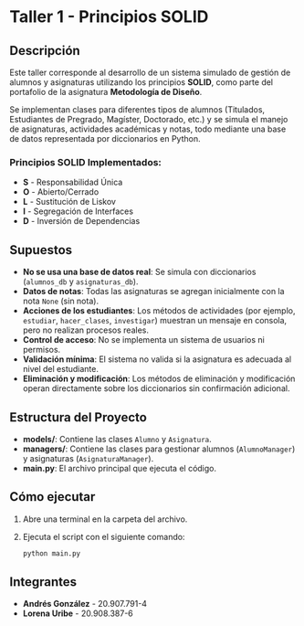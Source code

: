 # Taller 1 - Principios SOLID

## Descripción
Este taller corresponde al desarrollo de un sistema simulado de gestión de alumnos y asignaturas utilizando los principios **SOLID**, como parte del portafolio de la asignatura **Metodología de Diseño**.

Se implementan clases para diferentes tipos de alumnos (Titulados, Estudiantes de Pregrado, Magíster, Doctorado, etc.) y se simula el manejo de asignaturas, actividades académicas y notas, todo mediante una base de datos representada por diccionarios en Python.

### Principios SOLID Implementados:
- **S** - Responsabilidad Única
- **O** - Abierto/Cerrado
- **L** - Sustitución de Liskov
- **I** - Segregación de Interfaces
- **D** - Inversión de Dependencias

## Supuestos
- **No se usa una base de datos real**: Se simula con diccionarios (`alumnos_db` y `asignaturas_db`).
- **Datos de notas**: Todas las asignaturas se agregan inicialmente con la nota `None` (sin nota).
- **Acciones de los estudiantes**: Los métodos de actividades (por ejemplo, `estudiar`, `hacer_clases`, `investigar`) muestran un mensaje en consola, pero no realizan procesos reales.
- **Control de acceso**: No se implementa un sistema de usuarios ni permisos.
- **Validación mínima**: El sistema no valida si la asignatura es adecuada al nivel del estudiante.
- **Eliminación y modificación**: Los métodos de eliminación y modificación operan directamente sobre los diccionarios sin confirmación adicional.

## Estructura del Proyecto
- **models/**: Contiene las clases `Alumno` y `Asignatura`.
- **managers/**: Contiene las clases para gestionar alumnos (`AlumnoManager`) y asignaturas (`AsignaturaManager`).
- **main.py**: El archivo principal que ejecuta el código.

## Cómo ejecutar

1. Abre una terminal en la carpeta del archivo.
2. Ejecuta el script con el siguiente comando:

   ```bash
   python main.py

## Integrantes
- **Andrés González** - 20.907.791-4  
- **Lorena Uribe** - 20.908.387-6
